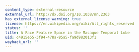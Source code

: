 ```yaml
---
content_type: external-resource
external_url: http://dx.doi.org/10.1038/nn.2363
has_external_license_warning: true
license: https://en.wikipedia.org/wiki/All_rights_reserved
status: ''
title: A Face Feature Space in the Macaque Temporal Lobe
uid: c4915e55-3f94-478a-85a5-fa9d982013f1
wayback_url: ''
---
```


